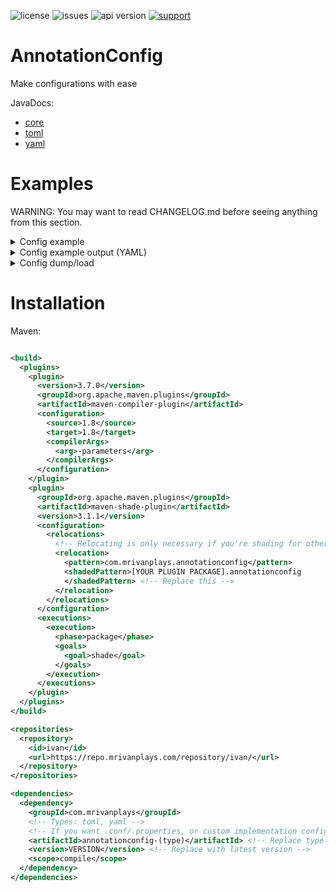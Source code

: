 ![license](https://img.shields.io/github/license/MrIvanPlays/AnnotationConfig.svg?style=for-the-badge)
![issues](https://img.shields.io/github/issues/MrIvanPlays/AnnotationConfig.svg?style=for-the-badge)
![api version](https://img.shields.io/maven-metadata/v?color=%20blue&label=latest%20version&metadataUrl=https%3A%2F%2Frepo.mrivanplays.com%2Frepository%2Fivan%2Fcom%2Fmrivanplays%2Fannotationconfig-core%2Fmaven-metadata.xml&style=for-the-badge)
[![support](https://img.shields.io/discord/493674712334073878.svg?colorB=Blue&logo=discord&label=Support&style=for-the-badge)](https://mrivanplays.com/discord)

# AnnotationConfig

Make configurations with ease

JavaDocs:

- [core](https://mrivanplays.com/javadocs/annotationconfig/core/com/mrivanplays/annotationconfig/core/package-summary.html)
- [toml](https://mrivanplays.com/javadocs/annotationconfig/toml/com/mrivanplays/annotationconfig/toml/package-summary.html)
- [yaml](https://mrivanplays.com/javadocs/annotationconfig/yaml/com/mrivanplays/annotationconfig/yaml/package-summary.html)

# Examples

WARNING: You may want to read CHANGELOG.md before seeing anything from this section.
<details><summary>Config example</summary>
<p>

```java
import com.mrivanplays.annotationconfig.core.annotations.ConfigObject;
import com.mrivanplays.annotationconfig.core.annotations.Ignore;
import com.mrivanplays.annotationconfig.core.annotations.Key;
import com.mrivanplays.annotationconfig.core.annotations.Max;
import com.mrivanplays.annotationconfig.core.annotations.Min;
import com.mrivanplays.annotationconfig.core.annotations.comment.Comment;
import com.mrivanplays.annotationconfig.core.serialization.DataObject;
import com.mrivanplays.annotationconfig.core.serialization.FieldTypeSerializer;
import java.lang.reflect.Field;
import java.util.Arrays;
import java.util.LinkedHashMap;
import java.util.List;
import java.util.Map;

@Comment("Generated by AnnotatedConfig v2.0.0")
@Comment("This is a config example for developers.")
public class ExampleAnnotatedConfig {

  @Comment("This value can only be between 1 and 3 ( 1 and 3 included )")
  @Min(minInt = 1)
  @Max(maxInt = 3)
  private int foo = 2;

  @Comment("This string cannot be longer than 20 characters ( spaces are included )")
  @Max(maxInt = 20)
  private String bar = "This is some string";

  @ConfigObject private MessagesSection messages = new MessagesSection();

  @Comment("All configurable messages")
  public static final class MessagesSection {

    @Key("no-permission")
    private String noPermission = "You don't have permission to perform this command";

    @Key("no-spamming")
    private String noSpamming = "You can't spam this";

    public String getNoPermission() {
      return noPermission;
    }

    public String getNoSpamming() {
      return noSpamming;
    }
  }

  @Ignore private String importantClass = "com.mrivanplays.something.Important"; // this is ignored

  @Comment("This is also going to be serialized as a config object,")
  @Comment("but it is much more controllable rather than @ConfigObject")
  private SomethingToSerialize serialize = new SomethingToSerialize("foo", 1, (byte) 0x2);

  public static final class SomethingToSerialize {

    private final String foo;
    private final int bar;
    private final byte baz;

    public SomethingToSerialize(String foo, int bar, byte baz) {
      this.foo = foo;
      this.bar = bar;
      this.baz = baz;
    }

    public String getFoo() {
      return foo;
    }

    public int getBar() {
      return bar;
    }

    public byte getBaz() {
      return baz;
    }
  }

  /**
   * This should be registered before calling the dump method for this annotated config using the
   * SerializerRegistry
   */
  public static final class SomethingToSerializeSerializer
      implements FieldTypeSerializer<SomethingToSerialize> {

    @Override
    public SomethingToSerialize deserialize(DataObject data, Field field) {
      return new SomethingToSerialize(
          data.get("foo").getAsString(), data.get("bar").getAsInt(), data.get("baz").getAsByte());
    }

    @Override
    public DataObject serialize(SomethingToSerialize value, Field field) {
      DataObject ret = new DataObject();
      ret.put("foo", value.getFoo());
      ret.put("bar", value.getBar());
      ret.put("baz", value.getBaz());
      return ret;
    }
  }

  @Comment("This cannot have a negative value")
  @Min(minDouble = 0)
  @Key("barxtwo") // you can also apply @Key to regular fields, not just in config objects
  private double baz = 0.2;

  @Comment("AnnotatedConfig can also read & write lists")
  @Key("foo-list")
  private List<String> fooList = Arrays.asList("This is", "a lore", "as an example", "for list");

  @Comment("Lists can be of all primitive types")
  @Key("bar-list")
  private List<Integer> barList = Arrays.asList(1, 2, 3, 4);

  @Comment("Same for maps, but a map can only be Map<String, Object>")
  @Comment("otherwise you will need another object")
  @Key("foo-map")
  private Map<String, Object> fooMap =
      new LinkedHashMap<String, Object>() {
        {
          put("foo", 1);
          put("bar", "This is a section value");
          put("baz", 3);
        }
      };

  @Comment("This doesn't have a serializer registered")
  @Comment("so it gets serialized by the default serializer")
  @Key("default-serializer-example")
  private DefaultSerializationExample defaultSerExample =
      new DefaultSerializationExample("bar", 1, 5.6);

  public static final class DefaultSerializationExample {

    private String foo;
    private int bar;
    private double baz;

    public DefaultSerializationExample(String foo, int bar, double baz) {
      this.foo = foo;
      this.bar = bar;
      this.baz = baz;
    }

    public String getFoo() {
      return foo;
    }

    public int getBar() {
      return bar;
    }

    public double getBaz() {
      return baz;
    }
  }

  public int getFoo() {
    return foo;
  }

  public String getBar() {
    return bar;
  }

  public MessagesSection getMessages() {
    return messages;
  }

  public String getImportantClass() {
    return importantClass;
  }

  public SomethingToSerialize getSerialize() {
    return serialize;
  }

  public double getBaz() {
    return baz;
  }

  public List<String> getFooList() {
    return fooList;
  }

  public List<Integer> getBarList() {
    return barList;
  }

  public Map<String, Object> getFooMap() {
    return fooMap;
  }

  public DefaultSerializationExample getDefaultSerExample() {
    return defaultSerExample;
  }
}

```

</p>
</details>
<details><summary>Config example output (YAML)</summary>
<p>
Keep in mind in order to show you all of the features of AnnotatedConfig, everything has been stuffed in 1 class. Don't forget that in Java you can do multiple classes ;) . Line count doesn't matter.

```yaml
# Generated by AnnotatedConfig v2.0.0
# This is a config example for developers.

# This value can only be between 1 and 3 ( 1 and 3 included )
foo: 2

# This string cannot be longer than 20 characters ( spaces are included )
bar: "This is some string"

# All configurable messages
messages:
  no-permission: "You don't have permission to perform this command"
  no-spamming: "You can't spam this"

# This is also going to be serialized as a config object,
# but it is much more controllable rather than @ConfigObject
serialize:
  foo: "foo"
  bar: 1
  baz: 2

# This cannot have a negative value
barxtwo: 0.2

# AnnotatedConfig can also read & write lists
foo-list:
  - "This is"
  - "a lore"
  - "as an example"
  - "for list"

# Lists can be of all primitive types
bar-list:
  - 1
  - 2
  - 3
  - 4

# Same for maps, but a map can only be Map<String, Object>
# otherwise you will need another object
foo-map:
  foo: 1
  bar: "This is a section value"
  baz: 3

# This doesn't have a serializer registered
# so it gets serialized by the default serializer
default-serializer-example:
  foo: "bar"
  bar: 1
  baz: 5.6


```

</p>
</details>
<details><summary>Config dump/load</summary>
<p>
Keep in mind these are the simplest examples

Base code for all examples:

```java
File file = // ...
SerializerRegistry serializerRegistry = SerializerRegistry.INSTANCE;
serializerRegistry.registerSerializer(ExampleAnnotatedConfig.SomethingToSerialize, new ExampleAnnotatedConfig.SomethingToSerializeSerializer());
ExampleAnnotatedConfig annotatedConfig = new ExampleAnnotatedConfig();
```

YAML example:

```java
YamlConfig.getConfigResolver().loadOrDump(anotatedConfig, file, /* loader settings */);
```

.conf/.properties example:

```java
PropertyConfig.getConfigResolver().loadOrDump(annotatedConfig, file, /* loader settings */);
```

TOML example:

```java
TomlConfig.getConfigResolver().loadOrDump(annotatedConfig, file, /* loader settings */);
```

Custom config type example:

```java
// all values specified in the builder should be for the specific config type
ConfigResolver configResolver = ConfigResolver.newBuilder()
    .withCommentPrefix("# ") // comment prefix for the config type
    .withValueWriter(/* insert value writer here */)
    .withValueReader(/* insert value reader here */)
    .shouldReverseFields(true /* should we reverse fields */)
    .build();

configResolver.loadOrDump(annotatedConfig, file, /* loader settings */);
```

</p>
</details>

# Installation

Maven:

```xml

<build>
  <plugins>
    <plugin>
      <version>3.7.0</version>
      <groupId>org.apache.maven.plugins</groupId>
      <artifactId>maven-compiler-plugin</artifactId>
      <configuration>
        <source>1.8</source>
        <target>1.8</target>
        <compilerArgs>
          <arg>-parameters</arg>
        </compilerArgs>
      </configuration>
    </plugin>
    <plugin>
      <groupId>org.apache.maven.plugins</groupId>
      <artifactId>maven-shade-plugin</artifactId>
      <version>3.1.1</version>
      <configuration>
        <relocations>
          <!-- Relocating is only necessary if you're shading for other library addition -->
          <relocation>
            <pattern>com.mrivanplays.annotationconfig</pattern>
            <shadedPattern>[YOUR PLUGIN PACKAGE].annotationconfig
            </shadedPattern> <!-- Replace this -->
          </relocation>
        </relocations>
      </configuration>
      <executions>
        <execution>
          <phase>package</phase>
          <goals>
            <goal>shade</goal>
          </goals>
        </execution>
      </executions>
    </plugin>
  </plugins>
</build>

<repositories>
  <repository>
    <id>ivan</id>
    <url>https://repo.mrivanplays.com/repository/ivan/</url>
  </repository>
</repositories>

<dependencies>
  <dependency>
    <groupId>com.mrivanplays</groupId>
    <!-- Types: toml, yaml -->
    <!-- If you want .conf/.properties, or custom implementation configuration, you can set the type to core -->
    <artifactId>annotationconfig-(type)</artifactId> <!-- Replace type -->
    <version>VERSION</version> <!-- Replace with latest version -->
    <scope>compile</scope>
  </dependency>
</dependencies>
```